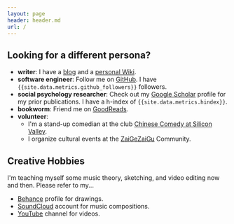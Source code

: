 ```yaml
---
layout: page
header: header.md
url: /
---
```


## Looking for a different persona?

- **writer**: I have a [blog](https://lmy.medium.com/) and a [personal Wiki](https://tslmy.gitbook.io/k/).
- **software engineer**: Follow me on [GitHub](https://github.com/tslmy). I have `{{site.data.metrics.github_followers}}` followers.
- **social psychology researcher**: Check out my [Google Scholar](https://scholar.google.com/citations?user=rSJ_vnYAAAAJ) profile for my prior publications. I have a h-index of `{{site.data.metrics.hindex}}`.
- **bookworm**: Friend me on [GoodReads](https://www.goodreads.com/user/show/65767626-mingyang).
- **volunteer**:
  - I'm a stand-up comedian at the club [Chinese Comedy at Silicon Valley](https://ggtkx.org/en/).
  - I organize cultural events at the [ZaiGeZaiGu](https://zgzg.io/) Community.


## Creative Hobbies

I'm teaching myself some music theory, sketching, and video editing now and then. Please refer to my...

- [Behance](https://behance.net/mingyli) profile for drawings.
- [SoundCloud](https://soundcloud.com/tslmy) account for music compositions.
- [YouTube](https://www.youtube.com/user/Tslmy/videos) channel for videos.
